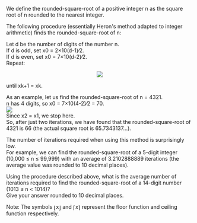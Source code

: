   <p>We define the rounded-square-root of a positive integer n as the square root of n rounded to the nearest integer.</p>    <p>The following procedure (essentially Heron&#39;s method adapted to integer arithmetic) finds the rounded-square-root of n:</p>  <p>Let d be the number of digits of the number n.<br />  If d is odd, set x0 = 2&times;10(d-1)&frasl;2.<br />  If d is even, set x0 = 7&times;10(d-2)&frasl;2.<br />  Repeat:</p>  <p align='center'>  <img src="project/images/p_255_Heron.gif" /></p>      <p>until xk+1 = xk.  </p>  <p>As an example, let us find the rounded-square-root of n = 4321.<br />  n has 4 digits, so x0 = 7&times;10(4-2)&frasl;2 = 70.<br />  <img src='project/images/p_255_Example.gif'>  <br />  Since x2 = x1, we stop here.<br />  So, after just two iterations, we have found that the rounded-square-root of 4321 is 66 (the actual square root is 65.7343137&hellip;).  </p>  <p>The number of iterations required when using this method is surprisingly low.<br />  For example, we can find the rounded-square-root of a 5-digit integer (10,000 &le; n &le; 99,999) with an average of 3.2102888889 iterations (the average value was rounded to 10 decimal places).  </p>  <p>Using the procedure described above, what is the average number of iterations required to find the rounded-square-root of a 14-digit number (1013 &le; n &lt; 1014)?<br />  Give your answer rounded to 10 decimal places.  </p>  <p>Note: The symbols <img src='images/symbol_lfloor.gif' width='6' height='16' alt='&lfloor;' border='0' style='vertical-align:middle;' />x<img src='images/symbol_rfloor.gif' width='6' height='16' alt='&rfloor;' border='0' style='vertical-align:middle;' /> and <img src='images/symbol_lceil.gif' width='6' height='16' alt='&lceil;' border='0' style='vertical-align:middle;' />x<img src='images/symbol_rceil.gif' width='6' height='16' alt='&rceil;' border='0' style='vertical-align:middle;' /> represent the floor function and ceiling function respectively.  </p>  